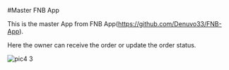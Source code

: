 #Master FNB App

This is the master App from FNB App(https://github.com/Denuvo33/FNB-App).

Here the owner can receive the order or update the order status.


![pic4 3](https://github.com/Denuvo33/Master-FNB-App/assets/106959180/16e17ef3-7520-4a86-93a5-4707f9f17e98)

